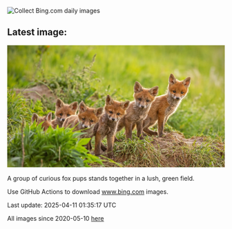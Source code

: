 ![Collect Bing.com daily images](https://github.com/counter2015/bing-daily-images/workflows/Collect%20Bing.com%20daily%20images/badge.svg)
## Latest image:
![](images/LittleFoxes.jpg)

A group of curious fox pups stands together in a lush, green field.

Use GitHub Actions to download www.bing.com images.

Last update: 2025-04-11 01:35:17 UTC

All images since 2020-05-10 [here](https://github.com/counter2015/bing-daily-images/tree/master/images)
